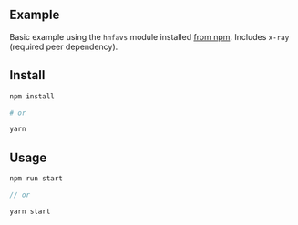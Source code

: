 ## Example
Basic example using the `hnfavs` module installed [from npm](https://www.npmjs.com/package/hnfavs).
Includes `x-ray` (required peer dependency).


## Install

```sh
npm install

# or

yarn
```

## Usage

```js
npm run start

// or

yarn start
```
